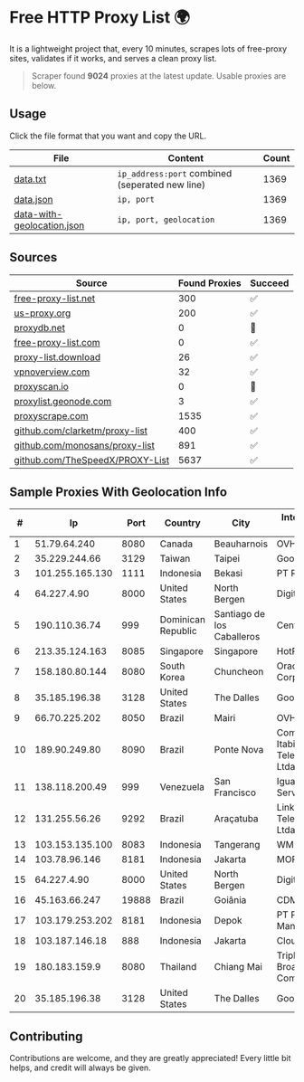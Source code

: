 
# Free HTTP Proxy List 🌍

It is a lightweight project that, every 10 minutes, scrapes lots of free-proxy sites, validates if it works, and serves a clean proxy list.


> Scraper found **9024** proxies at the latest update. Usable proxies are below.

## Usage

Click the file format that you want and copy the URL.


|File|Content|Count|
|----|-------|-----|
|[data.txt](https://raw.githubusercontent.com/themiralay/Proxy-List-World/master/data.txt)|`ip_address:port` combined (seperated new line)|1369|
|[data.json](https://raw.githubusercontent.com/themiralay/Proxy-List-World/master/data.json)|`ip, port`|1369|
|[data-with-geolocation.json](https://raw.githubusercontent.com/themiralay/Proxy-List-World/master/data-with-geolocation.json)|`ip, port, geolocation`|1369|

## Sources

|Source|Found Proxies|Succeed|
|------|-------------|-------|
|[free-proxy-list.net](https://free-proxy-list.net)|300|✅|
|[us-proxy.org](https://www.us-proxy.org)|200|✅|
|[proxydb.net](http://proxydb.net)|0|🚫|
|[free-proxy-list.com](https://free-proxy-list.com/?page=&port=&type%5B%5D=http&type%5B%5D=https&up_time=0&search=Search)|0|✅|
|[proxy-list.download](https://www.proxy-list.download/HTTP)|26|✅|
|[vpnoverview.com](https://vpnoverview.com/privacy/anonymous-browsing/free-proxy-servers)|32|✅|
|[proxyscan.io](https://www.proxyscan.io)|0|🚫|
|[proxylist.geonode.com](https://proxylist.geonode.com/api/proxy-list?limit=300&page=1&sort_by=lastChecked&sort_type=desc&protocols=http,https)|3|✅|
|[proxyscrape.com](https://api.proxyscrape.com/v2/?request=displayproxies&protocol=http&timeout=10000&country=all&ssl=all&anonymity=all)|1535|✅|
|[github.com/clarketm/proxy-list](https://raw.githubusercontent.com/clarketm/proxy-list/master/proxy-list-raw.txt)|400|✅|
|[github.com/monosans/proxy-list](https://raw.githubusercontent.com/monosans/proxy-list/main/proxies/http.txt)|891|✅|
|[github.com/TheSpeedX/PROXY-List](https://raw.githubusercontent.com/TheSpeedX/PROXY-List/master/http.txt)|5637|✅|


## Sample Proxies With Geolocation Info

|#|Ip|Port|Country|City|Internet Service Provider|
|-|--|----|-------|----|-------------------------|
|1|51.79.64.240|8080|Canada|Beauharnois|OVH SAS|
|2|35.229.244.66|3129|Taiwan|Taipei|Google LLC|
|3|101.255.165.130|1111|Indonesia|Bekasi|PT Remala Abadi|
|4|64.227.4.90|8000|United States|North Bergen|DigitalOcean, LLC|
|5|190.110.36.74|999|Dominican Republic|Santiago de los Caballeros|Centric Mobility|
|6|213.35.124.163|8085|Singapore|Singapore|HotRoute|
|7|158.180.80.144|8080|South Korea|Chuncheon|Oracle Corporation|
|8|35.185.196.38|3128|United States|The Dalles|Google LLC|
|9|66.70.225.202|8050|Brazil|Mairi|OVH Hosting|
|10|189.90.249.80|8090|Brazil|Ponte Nova|Companhia Itabirana Telecomunicações Ltda|
|11|138.118.200.49|999|Venezuela|San Francisco|Iguana Network Services C.A.|
|12|131.255.56.26|9292|Brazil|Araçatuba|Link Brasil Telecomunicacoes Ltda|
|13|103.153.135.100|8083|Indonesia|Tangerang|WMINET|
|14|103.78.96.146|8181|Indonesia|Jakarta|MORATELINDO|
|15|64.227.4.90|8000|United States|North Bergen|DigitalOcean, LLC|
|16|45.163.66.247|19888|Brazil|Goiânia|CDM TELECOM|
|17|103.179.253.202|8181|Indonesia|Depok|PT Pusaka Kreasi Mandiri|
|18|103.187.146.18|888|Indonesia|Jakarta|Cloud Host Pte Ltd|
|19|180.183.159.9|8080|Thailand|Chiang Mai|Triple T Broadband Public Company Limited|
|20|35.185.196.38|3128|United States|The Dalles|Google LLC|



## Contributing

Contributions are welcome, and they are greatly appreciated! Every
little bit helps, and credit will always be given.

